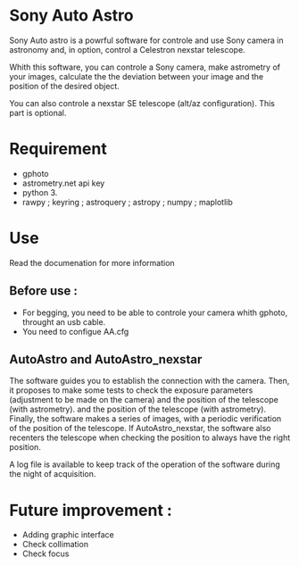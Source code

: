 # Sony Auto Astro

Sony Auto astro is a powrful software for controle and use Sony camera in astronomy and, in option, control a Celestron nexstar telescope.

Whith this software, you can controle a Sony camera, make astrometry of your images, calculate the the deviation between your image and the position of the desired object.

You can also controle a nexstar SE telescope (alt/az configuration). This part is optional.

# Requirement 
- gphoto 
- astrometry.net api key
- python 3.
- rawpy ; keyring ; astroquery ; astropy ; numpy ; maplotlib 

# Use

Read the documenation for more information

## Before use :

- For begging, you need to be able to controle your camera whith gphoto, throught an usb cable.   
- You need to configue AA.cfg

## AutoAstro and AutoAstro_nexstar

The software guides you to establish the connection with the camera. 
Then, it proposes to make some tests to check the exposure parameters (adjustment to be made on the camera) 
and the position of the telescope (with astrometry). and the position of the telescope (with astrometry). 
Finally, the software makes a series of images, with a periodic verification of the position of the telescope. 
If AutoAstro_nexstar, the software also recenters the telescope when checking the position to always have the right position.

A log file is available to keep track of the operation of the software during the night of acquisition.

# Future improvement :
- Adding graphic interface
- Check collimation
- Check focus